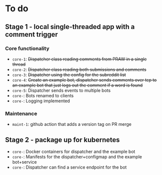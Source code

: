 
# To do

## Stage 1 - local single-threaded app with a comment trigger

### Core functionality

- `core-1`: ~~Dispatcher class reading comments from PRAW in a single thread~~
- `core-2`: ~~Dispatcher class reading both submissions and comments~~
- `core-3`: ~~Dispatcher using the config for the subreddit list~~
- `core-4`: ~~Create an example bot, dispatcher sends comments over tcp to an example bot that just logs out the comment if a word is found~~
- `core-5`: Dispatcher sends events to multiple bots
- `core-`: Bots renamed to clients
- `core-`: Logging implemented

### Maintenance

- `maint-1`: github action that adds a version tag on PR merge

## Stage 2 - package up for kubernetes

- `core-`: Docker containers for dispatcher and the example bot
- `core-`: Manifests for the dispatcher+configmap and the example bot+service
- `core-`: Dispatcher can find a service endpoint for the bot
